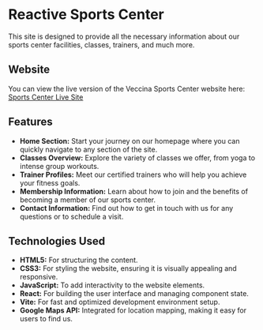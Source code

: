 # Reactive Sports Center

This site is designed to provide all the necessary information about our sports center facilities, classes, trainers, and much more.

## Website

You can view the live version of the Veccina Sports Center website here: [Sports Center Live Site]()

## Features

- **Home Section:** Start your journey on our homepage where you can quickly navigate to any section of the site.
- **Classes Overview:** Explore the variety of classes we offer, from yoga to intense group workouts.
- **Trainer Profiles:** Meet our certified trainers who will help you achieve your fitness goals.
- **Membership Information:** Learn about how to join and the benefits of becoming a member of our sports center.
- **Contact Information:** Find out how to get in touch with us for any questions or to schedule a visit.

## Technologies Used

- **HTML5:** For structuring the content.
- **CSS3:** For styling the website, ensuring it is visually appealing and responsive.
- **JavaScript:** To add interactivity to the website elements.
- **React:** For building the user interface and managing component state.
- **Vite:** For fast and optimized development environment setup.
- **Google Maps API:** Integrated for location mapping, making it easy for users to find us.

